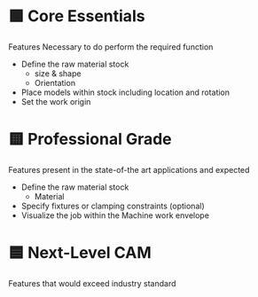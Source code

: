# 🟩 Core Essentials
Features Necessary to do perform the required function

- Define the raw material stock
	- size & shape
	- Orientation
- Place models within stock including location and rotation
- Set the work origin

# 🟨 Professional Grade
Features present in the state-of-the art applications and expected

- Define the raw material stock
    - Material
- Specify fixtures or clamping constraints (optional)
- Visualize the job within the Machine work envelope


# 🟦 Next-Level CAM
Features that would exceed industry standard
